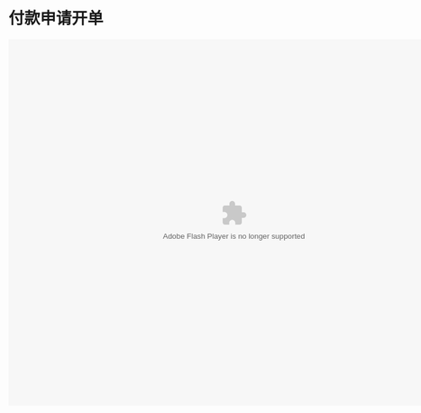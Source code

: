 # 付款申请开单

<embed src="http://resource.3cwdb.com/kailong-donghua/fksq 1.swf" width="800" height="650"  pluginspage="http://www.macromedia.com/go/getflashplayer" 
type="application/x-shockwave-flash" ></embed>

